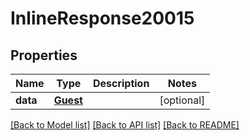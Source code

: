 # InlineResponse20015

## Properties
Name | Type | Description | Notes
------------ | ------------- | ------------- | -------------
**data** | [**Guest**](Guest.md) |  | [optional] 

[[Back to Model list]](../README.md#documentation-for-models) [[Back to API list]](../README.md#documentation-for-api-endpoints) [[Back to README]](../README.md)

